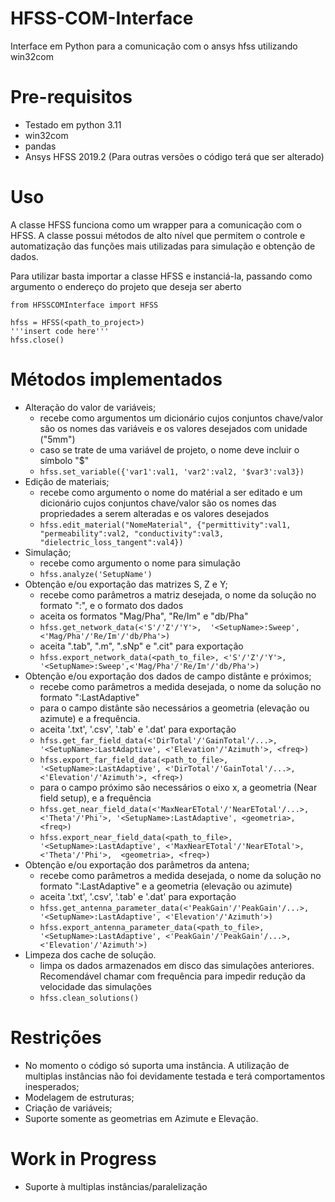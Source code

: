 # HFSS-COM-Interface
Interface em Python para a comunicação com o ansys hfss utilizando win32com

# Pre-requisitos
- Testado em python 3.11
- win32com
- pandas
- Ansys HFSS 2019.2 (Para outras versões o código terá que ser alterado)


# Uso
A classe HFSS funciona como um wrapper para a comunicação com o HFSS. A classe possui métodos de alto nível que permitem o controle e automatização das funções mais utilizadas para simulação e obtenção de dados.

Para utilizar basta importar a classe HFSS e instanciá-la, passando como argumento o endereço do projeto que deseja ser aberto
```
from HFSSCOMInterface import HFSS

hfss = HFSS(<path_to_project>)
'''insert code here'''
hfss.close()
```
# Métodos implementados
- Alteração do valor de variáveis;
  - recebe como argumentos um dicionário cujos conjuntos chave/valor são os nomes das variáveis e os valores desejados com unidade ("5mm")
  - caso se trate de uma variável de projeto, o nome deve incluir o símbolo "$"
  - ``` hfss.set_variable({'var1':val1, 'var2':val2, '$var3':val3}) ```
- Edição de materiais;
  - recebe como argumento o nome do matérial a ser editado e um dicionário cujos conjuntos chave/valor são os nomes das propriedades a serem alteradas e os valores desejados
  - ```hfss.edit_material("NomeMaterial", {"permittivity":val1, "permeability":val2, "conductivity":val3, "dielectric_loss_tangent":val4})```
- Simulação;
  - recebe como argumento o nome para simulação
  - ```hfss.analyze('SetupName')```
- Obtenção e/ou exportação das matrizes S, Z e Y;
  - recebe como parâmetros a matriz desejada, o nome da solução no formato "<SetupName>:<Sweep>", e o formato dos dados
  - aceita os formatos "Mag/Pha", "Re/Im" e "db/Pha"
  - ```hfss.get_network_data(<'S'/'Z'/'Y'>,  '<SetupName>:Sweep',<'Mag/Pha'/'Re/Im'/'db/Pha'>)```
  - aceita ".tab", ".m", ".sNp" e ".cit" para exportação
  - ```hfss.export_network_data(<path_to_file>, <'S'/'Z'/'Y'>, '<SetupName>:Sweep',<'Mag/Pha'/'Re/Im'/'db/Pha'>)```
- Obtenção e/ou exportação dos dados de campo distânte e próximos;
  - recebe como parâmetros a medida desejada, o nome da solução no formato "<SetupName>:LastAdaptive"
  - para o campo distânte são necessários a geometria (elevação ou azimute) e a frequência.
  - aceita '.txt', '.csv', '.tab' e '.dat' para exportação
  - ```hfss.get_far_field_data(<'DirTotal'/'GainTotal'/...>, '<SetupName>:LastAdaptive', <'Elevation'/'Azimuth'>, <freq>) ```
  - ```hfss.export_far_field_data(<path_to_file>, '<SetupName>:LastAdaptive', <'DirTotal'/'GainTotal'/...>, <'Elevation'/'Azimuth'>, <freq>)``` 
  - para o campo próximo são necessários o eixo x, a geometria (Near field setup), e a frequência
  - ```hfss.get_near_field_data(<'MaxNearETotal'/'NearETotal'/...>, <'Theta'/'Phi'>, '<SetupName>:LastAdaptive', <geometria>, <freq>) ```
  - ```hfss.export_near_field_data(<path_to_file>, '<SetupName>:LastAdaptive', <'MaxNearETotal'/'NearETotal'>, <'Theta'/'Phi'>,  <geometria>, <freq>)```
- Obtenção e/ou exportação dos parâmetros da antena;
  - recebe como parâmetros a medida desejada, o nome da solução no formato "<SetupName>:LastAdaptive" e a geometria (elevação ou azimute)
  - aceita '.txt', '.csv', '.tab' e '.dat' para exportação
  - ```hfss.get_antenna_parameter_data(<'PeakGain'/'PeakGain'/...>, '<SetupName>:LastAdaptive', <'Elevation'/'Azimuth'>)```
  - ```hfss.export_antenna_parameter_data(<path_to_file>, '<SetupName>:LastAdaptive', <'PeakGain'/'PeakGain'/...>,  <'Elevation'/'Azimuth'>)```
- Limpeza dos cache de solução.
  - limpa os dados armazenados em disco das simulações anteriores. Recomendável chamar com frequência para impedir redução da velocidade das simulações
  - ```hfss.clean_solutions()```

# Restrições
- No momento o código só suporta uma instância. A utilização de multiplas instâncias não foi devidamente testada e terá comportamentos inesperados;
- Modelagem de estruturas;
- Criação de variáveis;
- Suporte somente as geometrias em Azimute e Elevação.

# Work in Progress
- Suporte à multiplas instâncias/paralelização

